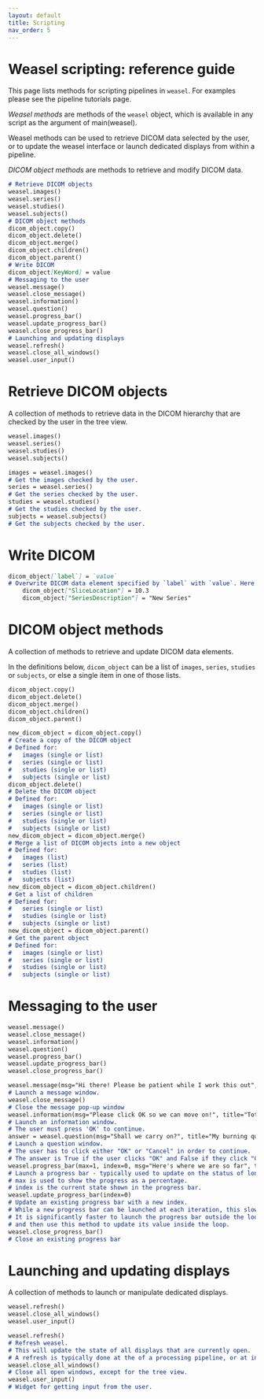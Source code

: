 ```yaml
---
layout: default
title: Scripting
nav_order: 5
---
```


# Weasel scripting: reference guide

This page lists methods for scripting pipelines in `weasel`. For examples please see the pipeline tutorials page.

*Weasel methods* are methods of the `weasel` object, which is available in any script as the argument of main(weasel). 

Weasel methods can be used to retrieve DICOM data selected by the user, or to update the weasel interface or launch dedicated displays from within a pipeline.

*DICOM object methods* are methods to retrieve and modify DICOM data. 

```markdown
# Retrieve DICOM objects
weasel.images()
weasel.series()
weasel.studies()
weasel.subjects()
# DICOM object methods
dicom_object.copy()
dicom_object.delete()
dicom_object.merge()
dicom_object.children()
dicom_object.parent()
# Write DICOM 
dicom_object[KeyWord] = value
# Messaging to the user
weasel.message()
weasel.close_message()
weasel.information()
weasel.question()
weasel.progress_bar()
weasel.update_progress_bar()
weasel.close_progress_bar()
# Launching and updating displays
weasel.refresh()
weasel.close_all_windows()
weasel.user_input()
```

# Retrieve DICOM objects

A collection of methods to retrieve data in the DICOM hierarchy that are checked by the user in the tree view. 

```markdown
weasel.images()
weasel.series()
weasel.studies()
weasel.subjects()
```

```markdown
images = weasel.images()
# Get the images checked by the user. 
series = weasel.series()
# Get the series checked by the user.
studies = weasel.studies() 
# Get the studies checked by the user.
subjects = weasel.subjects() 
# Get the subjects checked by the user. 
```

# Write DICOM

```markdown
dicom_object[`label`] = `value`
# Overwrite DICOM data element specified by `label` with `value`. Here `label` is either a DICOM keyword or a `(group, element)` pair of hexadecimal tags. Examples:
    dicom_object["SliceLocation"] = 10.3
    dicom_object["SeriesDescription"] = "New Series"
``` 

# DICOM object methods
A collection of methods to retrieve and update DICOM data elements. 

In the definitions below, `dicom_object` can be a list of `images`, `series`, `studies` or `subjects`, or else a single item in one of those lists.

```markdown
dicom_object.copy()
dicom_object.delete()
dicom_object.merge()
dicom_object.children()
dicom_object.parent()
```

```markdown
new_dicom_object = dicom_object.copy()
# Create a copy of the DICOM object
# Defined for: 
# 	images (single or list)
#	series (single or list)
#	studies (single or list)
#	subjects (single or list)
dicom_object.delete()	 
# Delete the DICOM object 
# Defined for: 
# 	images (single or list)
#	series (single or list)
#	studies (single or list)
#	subjects (single or list)
new_dicom_object = dicom_object.merge()
# Merge a list of DICOM objects into a new object
# Defined for: 
# 	images (list)
#	series (list)
#	studies (list)
#	subjects (list)
new_dicom_object = dicom_object.children()
# Get a list of children
# Defined for: 
#	series (single or list)
#	studies (single or list)
#	subjects (single or list)
new_dicom_object = dicom_object.parent()
# Get the parent object
# Defined for: 
# 	images (single or list)
#	series (single or list)
#	studies (single or list)
#	subjects (single or list)
```

# Messaging to the user

```markdown
weasel.message()
weasel.close_message()
weasel.information()
weasel.question()
weasel.progress_bar()
weasel.update_progress_bar()
weasel.close_progress_bar()
```

```markdown
weasel.message(msg="Hi there! Please be patient while I work this out", title="Totally pointless message")
# Launch a message window.
weasel.close_message()
# Close the message pop-up window
weasel.information(msg="Please click OK so we can move on!", title="Totally pointless information")
# Launch an information window. 
# The user must press 'OK' to continue.
answer = weasel.question(msg="Shall we carry on?", title="My burning question")
# Launch a question window. 
# The user has to click either "OK" or "Cancel" in order to continue. 
# The answer is True if the user clicks "OK" and False if they click "Cancel".
weasel.progress_bar(max=1, index=0, msg="Here's where we are so far", title="Progress Bar")
# Launch a progress bar - typically used to update on the status of long calculations. 
# max is used to show the progress as a percentage.
# index is the current state shown in the progress bar.
weasel.update_progress_bar(index=0) 
# Update an existing progress bar with a new index. 
# While a new progress bar can be launched at each iteration, this slows down calculations a lot. 
# It is significantly faster to launch the progress bar outside the loop, 
# and then use this method to update its value inside the loop.
weasel.close_progress_bar()
# Close an existing progress bar
```

# Launching and updating displays

A collection of methods to launch or manipulate dedicated displays.

```markdown
weasel.refresh()
weasel.close_all_windows()
weasel.user_input()
```

```markdown
weasel.refresh()
# Refresh weasel. 
# This will update the state of all displays that are currently open.
# A refresh is typically done at the of a processing pipeline, or at intermediate stages of very long pipelines.
weasel.close_all_windows()
# Close all open windows, except for the tree view.
weasel.user_input()
# Widget for getting input from the user.

```








